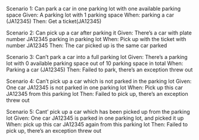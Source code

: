 Scenario 1: Can park a car in one parking lot with one available parking space
Given: A parking lot with 1 parking space
When: parking a car (JA12345)
Then: Get a ticket(JA12345)

Scenario 2: Can pick up a car after parking it
Given: There’s a car with plate number JA12345 parking in parking lot
When: Pick up with the ticket with number JA12345
Then: The car picked up is the same car parked

Scenario 3: Can’t park a car into a full parking lot
Given: There’s a parking lot with 0 available parking space out of 10 parking space in total
When: Parking a car (JA12345)
Then: Failed to park, there’s an exception threw out

Scenario 4: Can’t pick up a car which is not parked in the parking lot
Given: One car JA12345 is not parked in one parking lot
When: Pick up this car JA12345 from this parking lot
Then: Failed to pick up, there’s an exception threw out

Scenario 5: Cant’ pick up a car which has been picked up from the parking lot
Given: One car JA12345 is parked in one parking lot, and picked it up
When: pick up this car JA12345 again from this parking lot
Then: Failed to pick up, there’s an exception threw out
